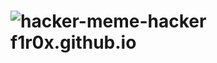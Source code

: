 # ![hacker-meme-hacker](https://user-images.githubusercontent.com/103068924/186533452-222dd94d-4649-4da7-9d98-c77b82f77377.gif)<a href="https://f1r0x.github.io/" style="text-decoration:none">f1r0x.github.io</a>  





